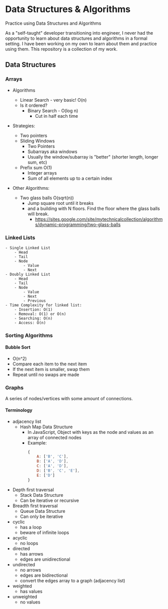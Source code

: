 # Data Structures & Algorithms
Practice using Data Structures and Algorithms

As a "self-taught" developer transitioning into engineer, I never had the opportunity to learn about data structures and algorithms in a formal setting. I have been working on my own to learn about them and practice using them. This repository is a collection of my work.

## Data Structures

### Arrays

- Algorithms
    - Linear Search - very basic! O(n)
    - Is it ordered?
        - Binary Search - O(log n)
            - Cut in half each time

- Strategies:
    - Two pointers
    - Sliding Windows
        - Two Pointers
        - Subarrays aka windows
        - Usually the window/subarray is "better" (shorter length, longer sum, etc)
    - Prefix sum O(1)
        - Integer arrays
        - Sum of all elements up to a certain index

 - Other Algorithms:
    - Two glass balls O(sqrt(n))
        - Jump square root until it breaks
        - and a building with N floors. Find the floor where the glass balls will break.
            - https://sites.google.com/site/mytechnicalcollection/algorithms/dynamic-programming/two-glass-balls

### Linked Lists
    - Single Linked List
        - Head
        - Tail
        - Node
            - Value
            - Next
    - Doubly Linked List
        - Head
        - Tail
        - Node
            - Value
            - Next
            - Previous
    - Time Complexity for linked list:
        - Insertion: O(1)
        - Removal: O(1) or O(n)
        - Searching: O(n)
        - Access: O(n)

### Sorting Algorithms

#### Bubble Sort
- O(n^2)
- Compare each item to the next item
- If the next item is smaller, swap them
- Repeat until no swaps are made

### Graphs
A series of nodes/vertices with some amount of connections.

#### Terminology
- adjacency list
    - Hash Map Data Structure
        - In JavaScript, Object with keys as the node and values as an array of connected nodes
        - Example:
            ```js
            {
                A: ['B', 'C'],
                B: ['A', 'D'],
                C: ['A', 'D'],
                D: ['B', 'C', 'E'],
                E: ['D']
            }
            ```
- Depth first traversal
    - Stack Data Structure
    - Can be iterative or recursive
- Breadth first traversal
    - Queue Data Structure
    - Can only be iterative
- cyclic
    - has a loop
    - beware of infinite loops
- acyclic
    - no loops
- directed
    - has arrows
    - edges are unidirectional
- undirected
    - no arrows
    - edges are bidirectional
    - convert the edges array to a graph (adjacency list)
- weighted
    - has values
- unweighted
    - no values